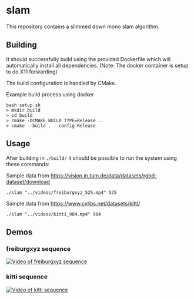 # slam #

This repository contains a slimmed down mono slam algorithm.

## Building ##

It should successfully build using the provided Dockerfile which will automatically install all dependencies.
(Note: The docker container is setup to do X11 forwarding)

The build configuration is handled by CMake.

Example build process using docker
```
bash setup.sh
> mkdir build
> cd build
> cmake -DCMAKE_BUILD_TYPE=Release ..
> cmake --build . --config Release
```

## Usage ##

After building in `./build/` it should be possible to run the system using these commands:

Sample data from https://vision.in.tum.de/data/datasets/rgbd-dataset/download
```
./slam "../videos/freiburgxyz_525.mp4" 525
```

Sample data from https://www.cvlibs.net/datasets/kitti/
```
./slam "../videos/kitti_984.mp4" 984
```

## Demos ##

### freiburgxyz sequence ###
[![Video of freiburgxyz sequence](https://img.youtube.com/vi/SndmqN-2VQQ/0.jpg)](https://www.youtube.com/watch?v=SndmqN-2VQQ)

### kitti sequence ###
[![Video of kitti sequence](https://img.youtube.com/vi/M6buBEKaoq4/0.jpg)](https://www.youtube.com/watch?v=M6buBEKaoq4)


